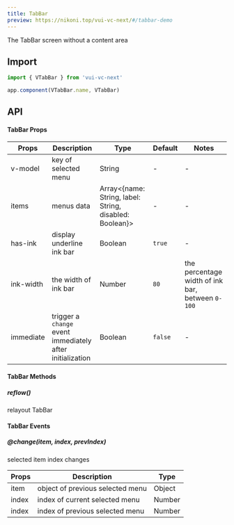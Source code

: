 ```yaml
---
title: TabBar
preview: https://nikoni.top/vui-vc-next/#/tabbar-demo
---
```


The TabBar screen without a content area

## Import

```js
import { VTabBar } from 'vui-vc-next'

app.component(VTabBar.name, VTabBar)
```

## API

#### TabBar Props
| Props | Description | Type | Default | Notes |
|----|-----|------|------|------|
| v-model | key of selected menu | String | - | - |
| items |menus data|Array<{name: String, label: String, disabled: Boolean}>|-|-|
| has-ink | display underline ink bar | Boolean | `true` | - |
| ink-width | the width of ink bar | Number | `80` | the percentage width of ink bar, between `0-100` |
| immediate |trigger a `change` event immediately after initialization|Boolean|`false`|-|

#### TabBar Methods

##### reflow()
relayout TabBar

#### TabBar Events

##### @change(item, index, prevIndex)
selected item index changes

| Props | Description | Type |
|----|-----|------|
| item | object of previous selected menu | Object |
| index | index of current selected menu | Number |
| index | index of previous selected menu | Number |
